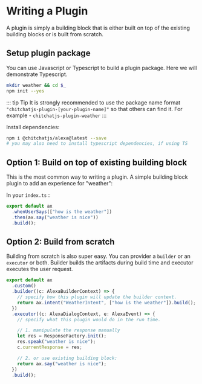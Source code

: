 # Writing a Plugin

A plugin is simply a building block that is either built on top of the existing building blocks or is built from scratch.

## Setup plugin package

You can use Javascript or Typescript to build a plugin package. Here we will demonstrate Typescript.

```sh
mkdir weather && cd $_
npm init --yes
```

::: tip Tip
It is strongly recommended to use the package name format `"chitchatjs-plugin-[your-plugin-name]"` so that others can find it. For example - `chitchatjs-plugin-weather`
:::

Install dependencies:

```sh
npm i @chitchatjs/alexa@latest --save
# you may also need to install typescript dependencies, if using TS
```

## Option 1: Build on top of existing building block

This is the most common way to writing a plugin. A simple building block plugin to add an experience for "weather":

In your `index.ts` :

```ts
export default ax
  .whenUserSays(["how is the weather"])
  .then(ax.say("weather is nice"))
  .build();
```

## Option 2: Build from scratch

Building from scratch is also super easy. You can provider a `builder` or an `executor` or both. Builder builds the artifacts during build time and executor executes the user request.

```ts
export default ax
  .custom()
  .builder((c: AlexaBuilderContext) => {
    // specify how this plugin will update the builder context.
    return ax.intent("WeatherIntent", ["how is the weather"]).build();
  })
  .executor((c: AlexaDialogContext, e: AlexaEvent) => {
    // specify what this plugin would do in the run time.

    // 1. manipulate the response manually
    let res = ResponseFactory.init();
    res.speak("weather is nice");
    c.currentResponse = res;

    // 2. or use existing building block:
    return ax.say("weather is nice");
  })
  .build();
```
